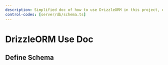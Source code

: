 ```yaml
---
description: Simplified doc of how to use DrizzleORM in this project, only part related to this project.
control-codes: [server/db/schema.ts]
---
```


# DrizzleORM Use Doc

## Define Schema
